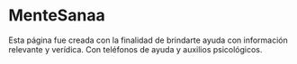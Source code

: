 # MenteSanaa
Esta página fue creada con la finalidad de brindarte ayuda con información relevante y verídica. Con teléfonos de ayuda y auxilios psicológicos.
